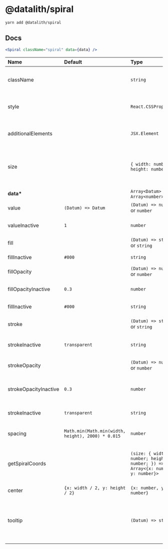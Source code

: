 # @datalith/spiral

```sh
yarn add @datalith/spiral
```

## Docs

```jsx
<Spiral className="spiral" data={data} />
```

| Name                  | Default                                           | Type                                                                          | Description                                                  |
| :-------------------- | :------------------------------------------------ | :---------------------------------------------------------------------------- | :----------------------------------------------------------- |
| className             |                                                   | `string`                                                                      | Custom css classes to apply to the SVG                       |
| style                 |                                                   | `React.CSSProperties`                                                         | Custom style object to apply to the SVG                      |
| additionalElements    |                                                   | `JSX.Element`                                                                 | Optional elements to add to the SVG                          |
| size                  |                                                   | `{ width: number; height: number }`                                           | Width and Height of the SVG. Default is parent node size.    |
| <b>data\*</b>         |                                                   | `Array<Datum>` or `Array<number>`                                             | Array of data                                                |
| value                 | `(Datum) => Datum`                                | `(Datum) => number` or `number`                                               | Value accessor                                               |
| valueInactive         | `1`                                               | `number`                                                                      | Value Inactive accessor                                      |
| fill                  |                                                   | `(Datum) => string` or `string`                                               | Fill color accessor                                          |
| fillInactive          | `#000`                                            | `string`                                                                      | Fill Inactive accessor                                       |
| fillOpacity           |                                                   | `(Datum) => number` or `number`                                               | Fill Opacity accessor                                        |
| fillOpacityInactive   | `0.3`                                             | `number`                                                                      | Fill Opacity Inactive accessor                               |
| fillInactive          | `#000`                                            | `string`                                                                      | Fill Inactive accessor                                       |
| stroke                |                                                   | `(Datum) => string` or `string`                                               | Stroke color accessor                                        |
| strokeInactive        | `transparent`                                     | `string`                                                                      | Stroke Inactive accessor                                     |
| strokeOpacity         |                                                   | `(Datum) => number` or `number`                                               | Stroke Opacity accessor                                      |
| strokeOpacityInactive | `0.3`                                             | `number`                                                                      | Stroke Opacity Inactive accessor                             |
| strokeInactive        | `transparent`                                     | `string`                                                                      | Stroke Inactive accessor                                     |
| spacing               | `Math.min(Math.min(width, height), 2000) * 0.015` | `number`                                                                      | Spacing between points                                       |
| getSpiralCoords       |                                                   | `(size: { width: number; height: number; }) => Array<{x: number, y: number}>` | Optional function to manually compute data points position   |
| center                | `{x: width / 2, y: height / 2}`                   | `{x: number, y: number}`                                                      | Center of the dataviz                                        |
| tooltip               |                                                   | `(Datum) => string`                                                           | Return HTML or text as a string to show on element mouseover |
